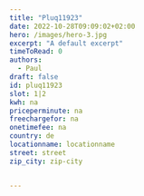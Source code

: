 ```yaml
---
title: "Pluq11923"
date: 2022-10-28T09:09:02+02:00
hero: /images/hero-3.jpg
excerpt: "A default excerpt"
timeToRead: 0
authors:
  - Paul
draft: false
id: pluq11923
slot: 1|2
kwh: na
priceperminute: na
freechargefor: na
onetimefee: na
country: de
locationname: locationname
street: street
zip_city: zip-city


---
```

